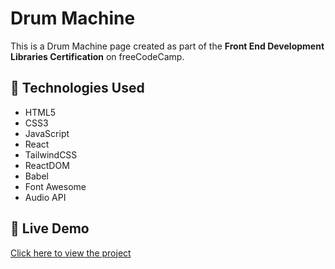 # Drum Machine

This is a Drum Machine page created as part of the **Front End Development Libraries Certification** on freeCodeCamp.

## 🔧 Technologies Used

- HTML5
- CSS3
- JavaScript
- React
- TailwindCSS
- ReactDOM
- Babel
- Font Awesome
- Audio API

## 🔗 Live Demo
[Click here to view the project](https://santiagog-stack.github.io/drum-machine/)
